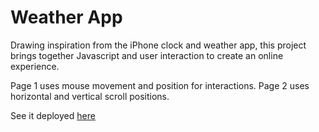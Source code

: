 # Weather App

Drawing inspiration from the iPhone clock and weather app, this project brings together Javascript and user interaction to create an online experience.

Page 1 uses mouse movement and position for interactions. Page 2 uses horizontal and vertical scroll positions.

See it deployed [here](https://weather-app-radishsoups-projects.vercel.app/)
